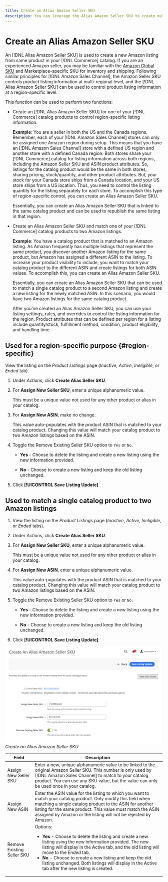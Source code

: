 ```yaml
---
title: Create an Alias Amazon Seller SKU
description: You can leverage the Alias Amazon Seller SKU to create multi-regional Amazon listings from your Commerce catalog products.
---
```


# Create an Alias Amazon Seller SKU

An [!DNL Alias Amazon Seller SKU] is used to create a new Amazon listing from same product in your [!DNL Commerce] catalog. If you are an experienced Amazon seller, you may be familiar with the [Amazon Global SKU][1] and Marketplace-specific SKU for inventory and shipping. Following similar principles for [!DNL Amazon Sales Channel], the Amazon Seller SKU controls product listing information at multi-regional level, and the [!DNL Alias Amazon Seller SKU] can be used to control product listing information at a region-specific level.

This function can be used to perform two functions:

- Create an [!DNL Alias Amazon Seller SKU] for one of your [!DNL Commerce] catalog products to control region-specific listing information.

    **Example**: You are a seller in both the US and the Canada regions. Remember, each of your [!DNL Amazon Sales Channel] stores can only be assigned one Amazon region during setup. This means that you have an [!DNL Amazon Sales Channel] store with a defined US region and another store with a defined Canada region. Both stores share your [!DNL Commerce] catalog for listing information across both regions, including the Amazon Seller SKU and ASIN product attributes. So, listings for the catalog product would be the same in both stores, sharing pricing, stock/quantity, and other product attributes. But, your stock for your Canada store ships from a Canada location, and your US store ships from a US location. Thus, you need to control the listing quantity for the listing separately for each store. To accomplish this type of region-specific control, you can create an Alias Amazon Seller SKU.

    Essentially, you can create an Alias Amazon Seller SKU that is linked to the same catalog product and can be used to republish the same listing in that region.

- Create an Alias Amazon Seller SKU and match one of your [!DNL Commerce] catalog products to two Amazon listings.

    **Example**: You have a catalog product that is matched to an Amazon listing. As Amazon frequently has multiple listings that represent the same product, you discover another Amazon listing for the same product, but Amazon has assigned a different ASIN to the listing. To increase your product visibility to include, you want to match your catalog product to the different ASIN and create listings for both ASIN values. To accomplish this, you can create an Alias Amazon Seller SKU.

    Essentially, you can create an Alias Amazon Seller SKU that can be used to match a single catalog product to a second Amazon listing and create a new listing for the newly matched ASIN. In this scenario, you would have two Amazon listings for the same catalog product.

    After you've created an Alias Amazon Seller SKU, you can use your listing settings, rules, and overrides to control the listing information for the region. Product attributes that can be defined per region for a listing include quantity/stock, fulfillment method, condition, product eligibility, and handling time.

## Used for a region-specific purpose {#region-specific}

View the listing on the _Product Listings_ page (_Inactive_, _Active_, _Ineligible_, or _Ended_ tab).

1. Under _Actions_, click **Create Alias Seller SKU**.

1. For **Assign New Seller SKU**, enter a unique alphanumeric value.

    This must be a unique value not used for any other product or alias in your catalog.

1. For **Assign New ASIN**, make no change.

    This value auto-populates with the product ASIN that is matched to your catalog product. Changing this value will match your catalog product to two Amazon listings based on the ASIN.

1. Toggle the Remove Existing Seller SKU option to `Yes` or `No`.

   - **Yes** - Choose to delete the listing and create a new listing using the new information provided.

   - **No** - Choose to create a new listing and keep the old listing unchanged.

1. Click **[!UICONTROL Save Listing Update]**.

## Used to match a single catalog product to two Amazon listings

1. View the listing on the _Product Listings_ page (_Inactive_, _Active_, _Ineligible_, or _Ended_ tabs).

1. Under _Actions_, click **Create Alias Seller SKU**.

1. For **Assign New Seller SKU**, enter a unique alphanumeric value.

    This must be a unique value not used for any other product or alias in your catalog.

1. For **Assign New ASIN**, enter a unique alphanumeric value.

    This value auto-populates with the product ASIN that is matched to your catalog product. Changing this value will match your catalog product to two Amazon listings based on the ASIN.

1. Toggle the Remove Existing Seller SKU option to `Yes` or `No`.

   - **Yes** - Choose to delete the listing and create a new listing using the new information provided.

   - **No** - Choose to create a new listing and keep the old listing unchanged.

1. Click **[!UICONTROL Save Listing Update]**.

![](assets/amazon-alias-sku-create.png)
_Create an Alias Amazon Seller SKU_

|Field|Description|
|--- |--- |
|Assign New Seller SKU|Enter a new, unique alphanumeric value to be linked to the original Amazon Seller SKU. This number is only used by [!DNL Amazon Sales Channel] to match to your catalog product. You can use any SKU value, but the value can only be used once in your catalog. |
|Assign New ASIN|Enter the ASIN value for the listing to which you want to match your catalog product. Only modify this field when matching a single catalog product to the ASIN for another listing for the same product. This value must match the ASIN assigned by Amazon or the listing will not be rejected by Amazon. |
|Remove Existing Seller SKU|Options:<ul><li>**Yes** - Choose to delete the listing and create a new listing using the new information provided. The new listing will display in the Active tab, and the old listing will move to the _Ended_ tab.</li><li>**No** - Choose to create a new listing and keep the old listing unchanged. Both listings will display in the Active tab after the new listing is created.</li></ul> |

[1]: https://sellercentral.amazon.com/gp/help/external/help.html?itemID=201394090/"target="_blank
